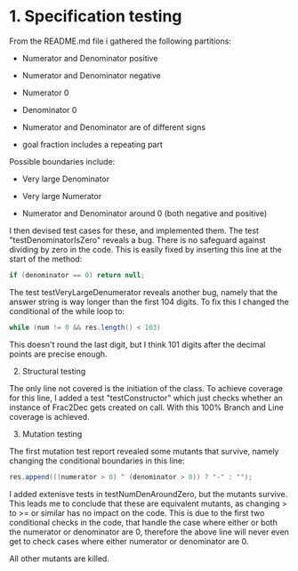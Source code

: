 # 1. Specification testing

From the README.md file i gathered the following partitions:

- Numerator and Denominator positive

- Numerator and Denominator negative

- Numerator 0

- Denominator 0

- Numerator and Denominator are of different signs

- goal fraction includes a repeating part

Possible boundaries include:

- Very large Denominator

- Very large Numerator

- Numerator and Denominator around 0 (both negative and positive)

I then devised test cases for these, and implemented them. The test "testDenominatorIsZero"
reveals a bug. There is no safeguard against dividing by zero in the code. This is easily fixed
by inserting this line at the start of the method:
```java
if (denominator == 0) return null;
```
The test testVeryLargeDenumerator reveals another bug, namely that the answer string is way longer than the first 104 digits.
To fix this I changed the conditional of the while loop to:
```java
while (num != 0 && res.length() < 103)
```
This doesn't round the last digit, but I think 101 digits after the decimal points are precise enough.

2. Structural testing

The only line not covered is the initiation of the class. To achieve coverage for this line, I added a test "testConstructor"
which just checks whether an instance of Frac2Dec gets created on call. With this 100% Branch and Line coverage is achieved.

3. Mutation testing

The first mutation test report revealed some mutants that survive, namely changing the conditional boundaries in this line:

```Java
res.append(((numerator > 0) ^ (denominator > 0)) ? "-" : "");
```

I added extenisve tests in testNumDenAroundZero, but the mutants survive. This leads me to conclude that these are equivalent mutants,
as changing > to >= or similar has no impact on the code. This is due to the first two conditional checks in the code, that handle
the case where either or both the numerator or denominator are 0, therefore the above line will never even get to check cases where either
numerator or denominator are 0.

All other mutants are killed.